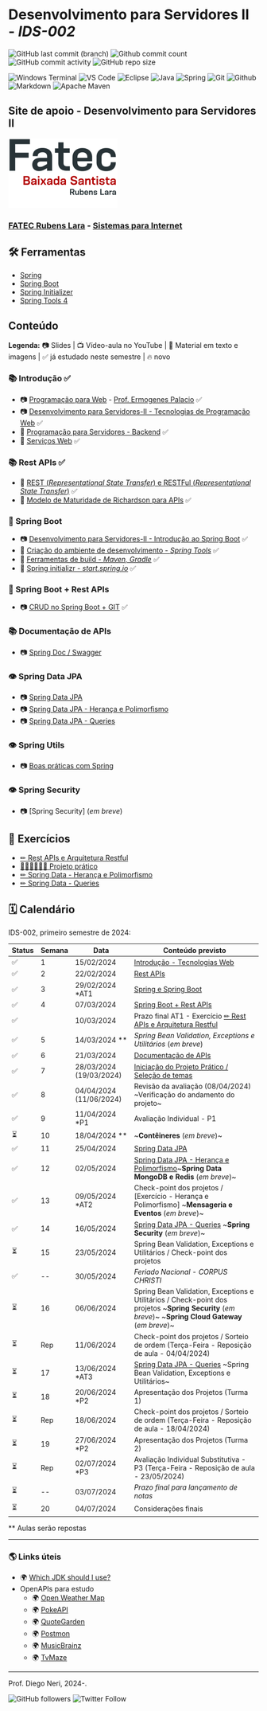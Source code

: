 # Desenvolvimento para Servidores II - _IDS-002_

![GitHub last commit (branch)](https://img.shields.io/github/last-commit/diegoneri/aulas-ds-spring-boot/main?label=%C3%BAltima%20atualiza%C3%A7%C3%A3o)
![Github commit count](https://badgen.net/github/commits/diegoneri/aulas-ds-spring-boot)
![GitHub commit activity](https://img.shields.io/github/commit-activity/m/diegoneri/aulas-ds-spring-boot?label=commits)
![GitHub repo size](https://img.shields.io/github/repo-size/diegoneri/aulas-ds-spring-boot?label=tamanho)

![Windows Terminal](https://img.shields.io/badge/windows%20terminal-4D4D4D?style=for-the-badge&logo=windows%20terminal&logoColor=white)
![VS Code](https://img.shields.io/badge/Visual_Studio_Code-0078D4?style=for-the-badge&logo=visual%20studio%20code&logoColor=white)
![Eclipse](https://img.shields.io/badge/Eclipse-FE7A16.svg?style=for-the-badge&logo=Eclipse&logoColor=white)
![Java](https://img.shields.io/badge/java-%23ED8B00.svg?style=for-the-badge&logo=openjdk&logoColor=white)
![Spring](https://img.shields.io/badge/spring-%236DB33F.svg?style=for-the-badge&logo=spring&logoColor=white)
![Git](https://img.shields.io/badge/GIT-E44C30?style=for-the-badge&logo=git&logoColor=white)
![Github](https://img.shields.io/badge/GitHub-100000?style=for-the-badge&logo=github&logoColor=white)
![Markdown](https://img.shields.io/badge/Markdown-000000?style=for-the-badge&logo=markdown&logoColor=white)
![Apache Maven](https://img.shields.io/badge/Apache%20Maven-C71A36?style=for-the-badge&logo=Apache%20Maven&logoColor=white)

## Site de apoio - Desenvolvimento para Servidores II

![Logo em cores da FATEC RL](content/logo/fatec_rl-cor.png)

### [FATEC Rubens Lara](https://fatecrl.edu.br/) - [Sistemas para Internet](https://fatecrl.edu.br/cursos/sistemas-para-internet/)

## 🛠 Ferramentas

- [Spring](<https://spring.io/>)
- [Spring Boot](<https://spring.io/quickstart>)
- [Spring Initializer](<http://start.spring.io/>)
- [Spring Tools 4](<https://spring.io/tools>)

## Conteúdo

**Legenda:** 📷 Slides \| 📺 Vídeo-aula no YouTube \| 📖 Material em texto e imagens \|  ✅ já estudado neste semestre \| 🔥 novo

### 📚 Introdução ✅

- 📷 [Programação para Web](https://docs.google.com/presentation/d/1W1dcLeHVS2Ln7MG7S5A7SaTsHD0iQBA5OxIyJTGeKLc/edit "Slides - Aulas Programação Web") - [Prof. Ermogenes Palacio](<https://github.com/ermogenes> "Github do Professor Ermogenes Palacio") ✅
- 📷 [Desenvolvimento para Servidores-II - Tecnologias de Programação Web](https://docs.google.com/presentation/d/1npVNbaS8hyEi5x5X5aXqxX37rppnTjkYakQRUSlRHik) ✅
- 📖 [Programação para Servidores - Backend](content/01.1-backend.md) ✅
- 📖 [Serviços Web](content/01.2-web-services.md) ✅

### 📚 Rest APIs ✅

- 📖 [REST (_Representational State Transfer_) e RESTFul (_Representational State Transfer_)](content/02.1-rest.md) ✅
- 📖 [Modelo de Maturidade de Richardson para APIs](content/02.2-maturity-level.md) ✅

### 🔢 Spring Boot

- 📷 [Desenvolvimento para Servidores-II - Introdução ao Spring Boot](https://docs.google.com/presentation/d/1RwWEuKu0ZKVAkmaHvXmaijCQZdNVJJzXs3NK1_G20Bk) ✅
- 📖 [Criação do ambiente de desenvolvimento - _Spring Tools_](content/03.2-ambiente.md) ✅
- 📖 [Ferramentas de build - _Maven, Gradle_](content/03.3-build.md) ✅
- 📖 [Spring initializr - _start.spring.io_](content/03.4-initializr.md) ✅

### 🔢 Spring Boot + Rest APIs

- 📷 [CRUD no Spring Boot + GIT](https://docs.google.com/presentation/d/1XGFe1ANaLRckr6DWOmV6MGxB188p3-xGaCI0rY4MmXY) ✅

### 📚 Documentação de APIs

- 📷 [Spring Doc / Swagger](https://docs.google.com/presentation/d/1t05E6B46_HVLWZTdI1PfvMxMkJ0VxPoenW24R3WqaVU/edit?usp=sharing)

### 👁 Spring Data JPA

- 📷 [Spring Data JPA](https://docs.google.com/presentation/d/1C_V9mEnG3ssFfdYVHBYQAC3zOa_mXBoe_u83vXhV7_s/edit?usp=sharing)
- 📷 [Spring Data JPA - Herança e Polimorfismo](https://docs.google.com/presentation/d/16DJQrhkb2tA5nBJI9vSWTgtP0Pru6f7UmEN_sHoXpQs/edit?usp=sharing)
- 📷 [Spring Data JPA - Queries](https://docs.google.com/presentation/d/16vCj8sGp4lcraBOB0IyEgVrAJ-3XuynxOzRpW1nzDXc/edit?usp=sharing)

### 👁 Spring Utils

- 📷 [Boas práticas com Spring](https://docs.google.com/presentation/d/12QH4_qgZ3BdSfE3vBVfK6ahZ-uk65obHpd5sYfR1tgc/edit?usp=sharing)
  
### 👁 Spring Security

- 📷 [Spring Security] (_em breve_)
 
## 🥋 Exercícios

- [✏ Rest APIs e Arquitetura Restful](content/exercises/02.2-analise-maturidade.md)
- [👨‍💻👩‍💻🔜👔 Projeto prático](content/exercises/03.2-proposals.md)
- [✏ Spring Data - Herança e Polimorfismo](content/exercises/04.1-spring-jpa-heranca.md)
- [✏ Spring Data - Queries](content/exercises/04.2-spring-jpa-queries.md)

## 🗓 Calendário

IDS-002, primeiro semestre de 2024:

Status | Semana | Data                | Conteúdo previsto                                                     
-------|--------| ------------------- | --------------------------------------------------------------------- 
  ✅   | 1     | 15/02/2024          | [Introdução - Tecnologias Web](#-introdu%C3%A7%C3%A3o---tecnologias-web)
  ✅   | 2     | 22/02/2024          | [Rest APIs](#-rest-apis)                                 
  ✅   |3      | 29/02/2024   *AT1   | [Spring e Spring Boot](#-spring-boot)                                
  ✅   |4      | 07/03/2024          | [Spring Boot + Rest APIs](#-spring-boot--rest-apis)                          
  ✅   |       | 10/03/2024          | Prazo final AT1 - Exercício [✏ Rest APIs e Arquitetura Restful](content/exercises/02.2-analise-maturidade.md)
  ✅   |5      | 14/03/2024   **     | *Spring Bean Validation, Exceptions e Utilitários* (_em breve_)                                
  ✅   |6      | 21/03/2024          | [Documentação de APIs](#-swagger-e-documentação-de-apis)                          
  ✅   |7      | 28/03/2024  (19/03/2024)      | [Iniciação do Projeto Prático / Seleção de temas](content/exercises/03.2-proposals.md)      
  ✅   |8      | 04/04/2024  (11/06/2024)      | Revisão da avaliação (08/04/2024) ~Verificação do andamento do projeto~          
  ✅   |9      | 11/04/2024  *P1     | Avaliação Individual - P1                            
  ⏳   |10     | 18/04/2024   **     | ~**Contêineres** (_em breve_)~  
  ✅   |11     | 25/04/2024          | [Spring Data JPA](#-spring-data-jpa)
  ✅   |12     | 02/05/2024          | [Spring Data JPA - Herança e Polimorfismo](#-spring-data-jpa)~**Spring Data MongoDB e Redis** (_em breve_)~                               
  ✅   |13     | 09/05/2024  *AT2    | Check-point dos projetos / [Exercício - Herança e Polimorfismo] ~**Mensageria e Eventos** (_em breve_)~                          
  ✅   |14     | 16/05/2024          | [Spring Data JPA - Queries](#-spring-data-jpa) ~**Spring Security** (_em breve_)~           
  ⏳   |15     | 23/05/2024          | Spring Bean Validation, Exceptions e Utilitários / Check-point dos projetos                                          
  ✅   |--     | 30/05/2024          | _Feriado Nacional - CORPUS CHRISTI_              
  ⏳   |16     | 06/06/2024          | Spring Bean Validation, Exceptions e Utilitários / Check-point dos projetos ~**Spring Security** (_em breve_)~ ~**Spring Cloud Gateway** (_em breve_)~                                                     
  ⏳   |Rep    | 11/06/2024          | Check-point dos projetos / Sorteio de ordem (Terça-Feira - Reposição de aula - 04/04/2024)     
  ⏳   |17     | 13/06/2024  *AT3    | [Spring Data JPA - Queries](#-spring-data-jpa) ~Spring Bean Validation, Exceptions e Utilitários~
  ⏳   |18     | 20/06/2024  *P2     | Apresentação dos Projetos (Turma 1)                          
  ⏳   |Rep    | 18/06/2024          | Check-point dos projetos / Sorteio de ordem (Terça-Feira - Reposição de aula - 18/04/2024)       
  ⏳   |19     | 27/06/2024  *P2     | Apresentação dos Projetos (Turma 2)                                                      
  ⏳   |Rep    | 02/07/2024  *P3     | Avaliação Individual Substitutiva - P3 (Terça-Feira - Reposição de aula - 23/05/2024)
  ⏳   |--     | 03/07/2024          | _Prazo final para lançamento de notas_         
  ⏳   |20     | 04/07/2024          | Considerações finais                                                                             
 
** Aulas serão repostas

---


### 🌎 Links úteis

- 🌍 [Which JDK should I use?](https://whichjdk.com/)
- OpenAPIs para estudo
  - 🌍 [Open Weather Map](https://openweathermap.org/api/one-call-3)
  - 🌍 [PokeAPI](https://pokeapi.co/)
  - 🌍 [QuoteGarden](https://pprathameshmore.github.io/QuoteGarden/)
  - 🌍 [Postmon](https://postmon.com.br/)
  - 🌍 [MusicBrainz](https://musicbrainz.org/doc/MusicBrainz_API)
  - 🌍 [TvMaze](https://www.tvmaze.com/api)

----
Prof. Diego Neri, 2024-.

![GitHub followers](https://img.shields.io/github/followers/diegoneri?label=seguidores&style=social)
![Twitter Follow](https://img.shields.io/twitter/follow/diegoneri?style=social)
